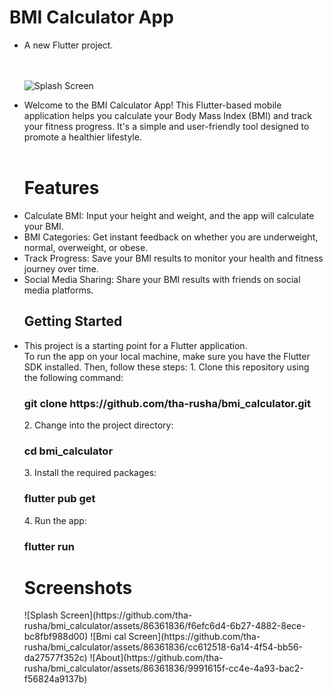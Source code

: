 # BMI Calculator App
<ul>
<li>A new Flutter project.</li> <br><br>

![Splash Screen](https://github.com/tha-rusha/bmi_calculator/assets/86361836/a1682628-870c-4e7a-bc4d-fb97afc44e21)
<br>
<li>
Welcome to the BMI Calculator App! This Flutter-based mobile application helps you calculate your Body Mass Index (BMI) and track your fitness progress. It's a simple and user-friendly tool designed to promote a healthier lifestyle.</li>
<br>
<h1>Features</h1>
<li>Calculate BMI: Input your height and weight, and the app will calculate your BMI.</li>
<li>BMI Categories: Get instant feedback on whether you are underweight, normal, overweight, or obese.</li>
<li>Track Progress: Save your BMI results to monitor your health and fitness journey over time.</li>
<li>Social Media Sharing: Share your BMI results with friends on social media platforms.</li>

## Getting Started

<li>This project is a starting point for a Flutter application.</li>
To run the app on your local machine, make sure you have the Flutter SDK installed. Then, follow these steps:
1. Clone this repository using the following command:
<h3>git clone https://github.com/tha-rusha/bmi_calculator.git </h3>
2. Change into the project directory:
<h3>cd bmi_calculator </h3>
3. Install the required packages:
<h3>flutter pub get </h3>
4. Run the app:
<h3>flutter run </h3>
<h1>Screenshots</h1>
![Splash Screen](https://github.com/tha-rusha/bmi_calculator/assets/86361836/f6efc6d4-6b27-4882-8ece-bc8fbf988d00)
![Bmi cal Screen](https://github.com/tha-rusha/bmi_calculator/assets/86361836/cc612518-6a14-4f54-bb56-da27577f352c)
![About](https://github.com/tha-rusha/bmi_calculator/assets/86361836/9991615f-cc4e-4a93-bac2-f56824a9137b)

</ul>
